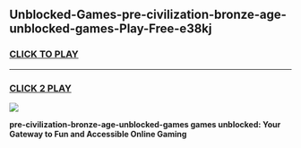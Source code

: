 
## Unblocked-Games-pre-civilization-bronze-age-unblocked-games-Play-Free-e38kj
<h3>
<a href="https://premium76.site?title=pre-civilization-bronze-age-unblocked-games&ref=21A">CLICK TO PLAY</a></h3>
<hr>

<h3>
<a href="https://premium76.site?title=pre-civilization-bronze-age-unblocked-games&ref=21A">CLICK 2 PLAY</a>
  
</h3>

<a href="https://premium76.site?title=pre-civilization-bronze-age-unblocked-games&ref=21A"><img src="https://clearcache.store/games.png"></a>


**pre-civilization-bronze-age-unblocked-games games unblocked: Your Gateway to Fun and Accessible Online Gaming**
